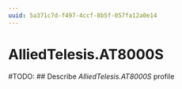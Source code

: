 ```yaml
---
uuid: 5a371c7d-f497-4ccf-8b5f-057fa12a0e14
---
```



# AlliedTelesis.AT8000S


#TODO: ## Describe *AlliedTelesis.AT8000S* profile

